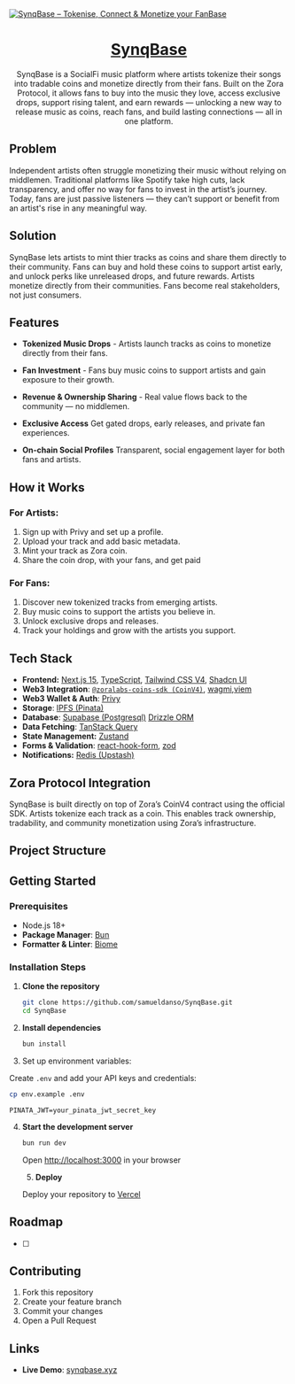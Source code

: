 <a href="https://synqbase.xyz">
  <img alt="SynqBase – Tokenise, Connect & Monetize your FanBase" src="https://raw.githubusercontent.com/samueldanso/SynqBase/main/public/images/banner.png">
  <h1 align="center">SynqBase</h1>
</a>

<p align="center">
SynqBase is a SocialFi music platform where artists tokenize their songs into tradable coins and monetize directly from their fans.
Built on the Zora Protocol, it allows fans to buy into the music they love, access exclusive drops, support rising talent, and earn rewards — unlocking a new way to release music as coins, reach fans, and build lasting connections — all in one platform.
</p>

## Problem

Independent artists often struggle monetizing their music without relying on middlemen. Traditional platforms like Spotify take high cuts, lack transparency, and offer no way for fans to invest in the artist’s journey. Today, fans are just passive listeners — they can’t support or benefit from an artist's rise in any meaningful way.

## Solution

SynqBase lets artists to mint thier tracks as coins and share them directly to their community. Fans can buy and hold these coins to support artist early, and unlock perks like unreleased drops, and future rewards. Artists monetize directly from their communities. Fans become real stakeholders, not just consumers.

## Features

- **Tokenized Music Drops** - Artists launch tracks as coins to monetize directly from their fans.

- **Fan Investment** - Fans buy music coins to support artists and gain exposure to their growth.

- **Revenue & Ownership Sharing** - Real value flows back to the community — no middlemen.

- **Exclusive Access** Get gated drops, early releases, and private fan experiences.

- **On-chain Social Profiles** Transparent, social engagement layer for both fans and artists.

## How it Works

### For Artists:

1. Sign up with Privy and set up a profile.
2. Upload your track and add basic metadata.
3. Mint your track as Zora coin.
4. Share the coin drop, with your fans, and get paid

### For Fans:

1. Discover new tokenized tracks from emerging artists.
2. Buy music coins to support the artists you believe in.
3. Unlock exclusive drops and releases.
4. Track your holdings and grow with the artists you support.

## Tech Stack

- **Frontend:** [Next.js 15](https://nextjs.org), [TypeScript](https://www.typescriptlang.org/), [Tailwind CSS V4](https://tailwindcss.com), [Shadcn UI](https://ui.shadcn.com/)
- **Web3 Integration**: [`@zoralabs-coins-sdk (CoinV4)`](https://docs.zora.co/coins-sdk/), [wagmi](https://wagmi.sh),[viem](https://viem.sh/)
- **Web3 Wallet & Auth**: [Privy](https://docs.privy.io/)
- **Storage**: [IPFS (Pinata)](https://www.pinata.cloud/)
- **Database**: [Supabase (Postgresql)](https://supabase.com/)
  [Drizzle ORM](https://orm.drizzle.team/)
- **Data Fetching**: [TanStack Query](https://tanstack.com/query)
- **State Management:** [Zustand](https://zustand-demo.pmnd.rs/)
- **Forms & Validation**: [react-hook-form](https://react-hook-form.com/), [zod](https://zod.dev/)
- **Notifications:** [Redis (Upstash)](https://upstash.com/)

## Zora Protocol Integration

SynqBase is built directly on top of Zora’s CoinV4 contract using the official SDK. Artists tokenize each track as a coin. This enables track ownership, tradability, and community monetization using Zora’s infrastructure.

## Project Structure

## Getting Started

### Prerequisites

- Node.js 18+
- **Package Manager**: [Bun](https://bun.sh/)
- **Formatter & Linter**: [Biome](https://biomejs.dev/)

### Installation Steps

1. **Clone the repository**

   ```bash
   git clone https://github.com/samueldanso/SynqBase.git
   cd SynqBase
   ```

2. **Install dependencies**

   ```bash
   bun install
   ```

3. Set up environment variables:

Create `.env` and add your API keys and credentials:

```bash
cp env.example .env
```

```env WALLET_PRIVATE_KEY=your_wallet_private_key
PINATA_JWT=your_pinata_jwt_secret_key
```

4. **Start the development server**

   ```bash
   bun run dev
   ```

   Open [http://localhost:3000](http://localhost:3000) in your browser

   5. **Deploy**

   Deploy your repository to [Vercel](https://vercel.com)

## Roadmap

- [ ]

## Contributing

1. Fork this repository
2. Create your feature branch
3. Commit your changes
4. Open a Pull Request

## Links

- **Live Demo**: [synqbase.xyz](https://synqbase.xyz)
